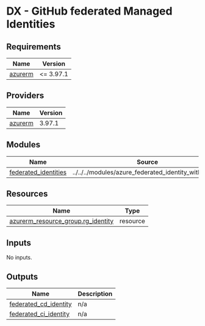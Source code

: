 # DX - GitHub federated Managed Identities

<!-- markdownlint-disable -->
<!-- BEGINNING OF PRE-COMMIT-TERRAFORM DOCS HOOK -->
## Requirements

| Name | Version |
|------|---------|
| <a name="requirement_azurerm"></a> [azurerm](#requirement\_azurerm) | <= 3.97.1 |

## Providers

| Name | Version |
|------|---------|
| <a name="provider_azurerm"></a> [azurerm](#provider\_azurerm) | 3.97.1 |

## Modules

| Name | Source | Version |
|------|--------|---------|
| <a name="module_federated_identities"></a> [federated\_identities](#module\_federated\_identities) | ../../../modules/azure_federated_identity_with_github | n/a |

## Resources

| Name | Type |
|------|------|
| [azurerm_resource_group.rg_identity](https://registry.terraform.io/providers/hashicorp/azurerm/latest/docs/resources/resource_group) | resource |

## Inputs

No inputs.

## Outputs

| Name | Description |
|------|-------------|
| <a name="output_federated_cd_identity"></a> [federated\_cd\_identity](#output\_federated\_cd\_identity) | n/a |
| <a name="output_federated_ci_identity"></a> [federated\_ci\_identity](#output\_federated\_ci\_identity) | n/a |
<!-- END OF PRE-COMMIT-TERRAFORM DOCS HOOK -->
